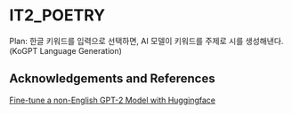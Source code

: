 # IT2_POETRY

Plan: 한글 키워드를 입력으로 선택하면, AI 모델이 키워드를 주제로 시를 생성해낸다. (KoGPT Language Generation)



Acknowledgements and References
---
[Fine-tune a non-English GPT-2 Model with Huggingface](https://colab.research.google.com/github/philschmid/fine-tune-GPT-2/blob/master/Fine_tune_a_non_English_GPT_2_Model_with_Huggingface.ipynb)
